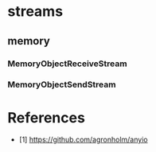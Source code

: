 # streams
## memory
### MemoryObjectReceiveStream
### MemoryObjectSendStream

# References
- [1] https://github.com/agronholm/anyio
